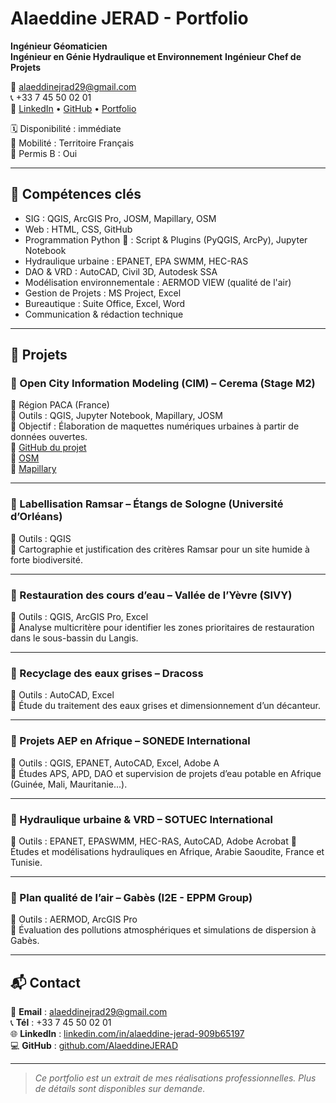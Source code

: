 # Alaeddine JERAD - Portfolio

**Ingénieur Géomaticien**  
**Ingénieur en Génie Hydraulique et Environnement**
**Ingénieur Chef de Projets**  

📧 alaeddinejrad29@gmail.com  
📞 +33 7 45 50 02 01  
🔗 [LinkedIn](https://linkedin.com/in/alaeddine-jerad-909b65197) • [GitHub](https://github.com/AlaeddineJERAD) • [Portfolio](https://alaeddinejerad.github.io/JERAD_portfolio/)

🗓️ Disponibilité : immédiate  
🥾 Mobilité : Territoire Français  
🚗 Permis B : Oui

---

## 🧰 Compétences clés

- SIG : QGIS, ArcGIS Pro, JOSM, Mapillary, OSM
- Web : HTML, CSS, GitHub
- Programmation Python 🐍 : Script & Plugins (PyQGIS, ArcPy), Jupyter Notebook
- Hydraulique urbaine : EPANET, EPA SWMM, HEC-RAS
- DAO & VRD : AutoCAD, Civil 3D, Autodesk SSA
- Modélisation environnementale : AERMOD VIEW (qualité de l'air)
- Gestion de Projets : MS Project, Excel
- Bureautique : Suite Office, Excel, Word
- Communication & rédaction technique

---

## 📁 Projets

### 🔹 Open City Information Modeling (CIM) – Cerema (Stage M2)
📍 Région PACA (France)  
🔧 Outils : QGIS, Jupyter Notebook, Mapillary, JOSM  
🎯 Objectif : Élaboration de maquettes numériques urbaines à partir de données ouvertes.  
📌 [GitHub du projet](https://github.com/CEREMA/CIM)  
📌 [OSM](https://www.openstreetmap.org/user/Alaeddinejerad)  
📌 [Mapillary](https://mapillary.com/app/user/AlaeddineJERAD)

---

### 🔹 Labellisation Ramsar – Étangs de Sologne (Université d’Orléans)
🔧 Outils : QGIS  
🎯 Cartographie et justification des critères Ramsar pour un site humide à forte biodiversité.  

---

### 🔹 Restauration des cours d’eau – Vallée de l’Yèvre (SIVY)
🔧 Outils : QGIS, ArcGIS Pro, Excel  
🎯 Analyse multicritère pour identifier les zones prioritaires de restauration dans le sous-bassin du Langis.  

---

### 🔹 Recyclage des eaux grises – Dracoss
🔧 Outils : AutoCAD, Excel  
🎯 Étude du traitement des eaux grises et dimensionnement d’un décanteur.

---

### 🔹 Projets AEP en Afrique – SONEDE International
🔧 Outils : QGIS, EPANET, AutoCAD, Excel, Adobe A  
🎯 Études APS, APD, DAO et supervision de projets d’eau potable en Afrique (Guinée, Mali, Mauritanie...).

---

### 🔹 Hydraulique urbaine & VRD – SOTUEC International
🔧 Outils : EPANET, EPASWMM, HEC-RAS, AutoCAD, Adobe Acrobat
🎯 Études et modélisations hydrauliques en Afrique, Arabie Saoudite, France et Tunisie.

---

### 🔹 Plan qualité de l’air – Gabès (I2E - EPPM Group)
🔧 Outils : AERMOD, ArcGIS Pro  
🎯 Évaluation des pollutions atmosphériques et simulations de dispersion à Gabès.

---

## 📬 Contact

📧 **Email** : alaeddinejrad29@gmail.com  
📞 **Tél** : +33 7 45 50 02 01  
🌐 **LinkedIn** : [linkedin.com/in/alaeddine-jerad-909b65197](https://linkedin.com/in/alaeddine-jerad-909b65197)  
💻 **GitHub** : [github.com/AlaeddineJERAD](https://github.com/AlaeddineJERAD)

---

> *Ce portfolio est un extrait de mes réalisations professionnelles. Plus de détails sont disponibles sur demande.*
